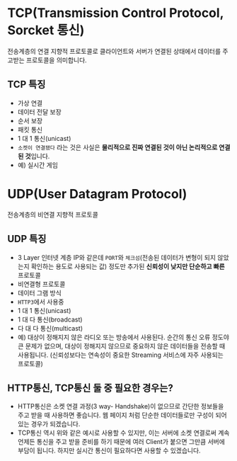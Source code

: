 # TCP(Transmission Control Protocol, Sorcket 통신)
전송계층의 연결 지향적 프로토콜로 클라이언트와 서버가 연결된 상태에서 데이터를 주고받는 프로토콜을 의미합니다.

## TCP 특징
- 가상 연결
- 데이터 전달 보장
- 순서 보장
- 패킷 통신
- 1 대 1 통신(unicast)
- `소켓이 연결됐다` 라는 것은 사실은 **물리적으로 진짜 연결된 것이 아닌 논리적으로 연결된 것**입니다.
- 예) 실시간 게임

# UDP(User Datagram Protocol)
전송계층의 비연결 지향적 프로토콜

## UDP 특징
- 3 Layer 인터넷 계층 IP와 같은데 `PORT`와 `체크섬`(전송된 데이터가 변형이 되지 않았는지 확인하는 용도로 사용되는 값) 정도만 추가된 **신뢰성이 낮지만 단순하고 빠른** 프로토콜
- 비연결형 프로토콜
- 데이터 그램 방식
- `HTTP3`에서 사용중
- 1 대 1 통신(unicast)
- 1 대 다 통신(broadcast)
- 다 대 다 통신(multicast)
- 예) 대상이 정해지지 않은 라디오 또는 방송에서 사용된다. 순간의 통신 오류 정도야 큰 문제가 없으며, 대상이 정해지지 않으므로 중요하지 않은 데이터들을 전송할 때 사용됩니다. (신뢰성보다는 연속성이 중요한 Streaming 서비스에 자주 사용되는 프로토콜)

## HTTP통신, TCP통신 둘 중 필요한 경우는?
- HTTP통신은 소켓 연결 과정(3 way- Handshake)이 없으므로 간단한 정보들을 주고 받을 때 사용하면 좋습니다. 웹 페이지 처럼 단순한 데이터들로만 구성이 되어 있는 경우가 되겠습니다.
- TCP통신 역시 위와 같은 예시로 사용할 수 있지만, 이는 서버에 소켓 연결로써 계속 언제든 통신을 주고 받을 준비를 하기 때문에 여러 Client가 붙으면 그만큼 서버에 부담이 됩니다. 하지만 실시간 통신이 필요하다면 사용할 수 있겠습니다.
